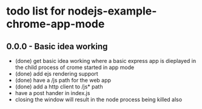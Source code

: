# todo list for nodejs-example-chrome-app-mode

## 0.0.0 - Basic idea working
* (done) get basic idea working where a basic express app is dieplayed in the child process of crome started in app mode
* (done) add ejs rendering support
* (done) have a /js path for the web app
* (done) add a http client to /js* path
* have a post hander in index.js
* closing the window will result in the node process being killed also